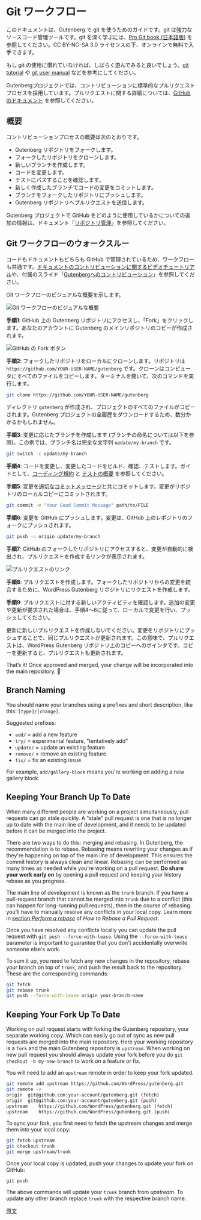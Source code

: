 <!--
# Git Workflow
-->
# Git ワークフロー

<!--
This documentation is intended to help you get started using git with Gutenberg. Git is a powerful source code management tool; to learn git deeply, check out the [Pro Git book](https://git-scm.com/book/en/v2) available free online under CC BY-NC-SA 3.0 license.
-->
このドキュメントは、Gutenberg で git を使うためのガイドです。git は強力なソースコード管理ツールです。git を深く学ぶには、[Pro Git book (日本語版)](https://git-scm.com/book/ja/v2) を参照してください。CC BY-NC-SA 3.0 ライセンスの下、オンラインで無料で入手できます。

<!--
If you are unfamiliar with using git, it is worthwhile to explore and play with it. Try out the [git tutorial](https://git-scm.com/docs/gittutorial) as well as the [git user manual](https://git-scm.com/docs/user-manual) for help getting started.
-->
もし git の使用に慣れていなければ、しばらく遊んでみると良いでしょう。[git tutorial](https://git-scm.com/docs/gittutorial) や [git user manual](https://git-scm.com/docs/user-manual) などを参考にしてください。

<!--
The Gutenberg project follows a standard pull request process for contributions. See GitHub's documentation for [additional details about pull requests](https://docs.github.com/en/github/collaborating-with-issues-and-pull-requests).
-->
Gutenbergプロジェクトでは、コントリビューションに標準的なプルリクエストプロセスを採用しています。プルリクエストに関する詳細については、[GitHubのドキュメント](https://docs.github.com/ja/github/collaborating-with-pull-requests) を参照してください。

<!--
## Overview
-->
## 概要

<!--
An overview of the process for contributors is:
-->
コントリビューションプロセスの概要は次のとおりです。

<!--
-   Fork the Gutenberg repository.
-   Clone the forked repository.
-   Create a new branch.
-   Make code changes.
-   Confirm tests pass.
-   Commit the code changes within the newly created branch.
-   Push the branch to the forked repository.
-   Submit a pull request to the Gutenberg repository.
-->
- Gutenberg リポジトリをフォークします。
- フォークしたリポジトリをクローンします。
- 新しいブランチを作成します。
- コードを変更します。
- テストにパスすることを確認します。
- 新しく作成したブランチでコードの変更をコミットします。
- ブランチをフォークしたリポジトリにプッシュします。
- Gutenberg リポジトリへプルリクエストを送信します。

<!--
See the [repository management document](/docs/contributors/repository-management.md) for additional information on how the Gutenberg project uses GitHub.
-->
Gutenberg プロジェクトで GitHub をどのように使用しているかについての追加の情報は、ドキュメント「[リポジトリ管理](https://ja.wordpress.org/team/handbook/block-editor/contributors/repository-management)」を参照してください。

<!--
## Git Workflow Walkthrough
-->
## Git ワークフローのウォークスルー

<!--
The workflow for code and documentation is the same, since both are managed in GitHub. You can watch a [video walk-through of contributing documentation](https://wordpress.tv/2020/09/02/marcus-kazmierczak-contribute-developer-documentation-to-gutenberg/) and the accompanying [slides for contributing to Gutenberg](https://mkaz.blog/wordpress/contribute-documentation-to-gutenberg/).
-->
コードもドキュメントもどちらも GitHub で管理されているため、ワークフローも共通です。[ドキュメントのコントリビューションに関するビデオチュートリアル](https://wordpress.tv/2020/09/02/marcus-kazmierczak-contribute-developer-documentation-to-gutenberg/)や、付属のスライド「[Gutenbergへのコントリビューション](https://mkaz.blog/wordpress/contribute-documentation-to-gutenberg/)」を参照してください。

<!--
Here is a visual overview of the Git workflow:
-->
Git ワークフローのビジュアルな概要を示します。

<!--
![Visual Overview of Git Workflow](https://developer.wordpress.org/files/2020/09/git-workflow.png)
-->
![Git ワークフローのビジュアルな概要](https://developer.wordpress.org/files/2020/09/git-workflow.png)

<!--
**Step 1**: Go to the Gutenberg repository on GitHub and click Fork. This creates a copy of the main Gutenberg repository to your account.
-->
**手順1**: GitHub 上の Gutenberg リポジトリにアクセスし、「Fork」をクリックします。あなたのアカウントに Gutenberg のメインリポジトリのコピーが作成されます。
<!--
![Screenshot showing fork button on GitHub](https://developer.wordpress.org/files/2020/09/gutenberg-fork.png)
-->
![GitHub の Fork ボタン](https://developer.wordpress.org/files/2020/09/gutenberg-fork.png)

<!--
**Step 2**: Clone your forked repository locally. It is located at: `https://github.com/YOUR-USER-NAME/gutenberg`. Cloning copies all the files to your computer. Open a terminal and run:
-->
**手順2**: フォークしたリポジトリをローカルにクローンします。リポジトリは `https://github.com/YOUR-USER-NAME/gutenberg` です。クローンはコンピュータにすべてのファイルをコピーします。ターミナルを開いて、次のコマンドを実行します。

```bash
git clone https://github.com/YOUR-USER-NAME/gutenberg
```

<!--
This will create a directory called `gutenberg` with all the files for the project. It might take a couple of minutes because it is downloading the entire history of the Gutenberg project.
-->
ディレクトリ `gutenberg` が作成され、プロジェクトのすべてのファイルがコピーされます。Gutenberg プロジェクトの全履歴をダウンロードするため、数分かかるかもしれません。

<!--
**Step 3**: Create a branch for your change (see below for branch naming). For this example, the branch name is the complete string: `update/my-branch`
-->
**手順3**: 変更に応じたブランチを作成します (ブランチの命名については以下を参照)。この例では、ブランチ名は完全な文字列 `update/my-branch` です。

```bash
git switch -c update/my-branch
```

<!--
**Step 4**: Make the code changes. Build, confirm, and test your change thoroughly. See [coding guidelines](/docs/contributors/code/coding-guidelines.md) and [testing overview](/docs/contributors/code/testing-overview.md) for guidance.
-->
**手順4**: コードを変更し、変更したコードをビルド、確認、テストします。ガイドとして、[コーディング規約](https://ja.wordpress.org/team/handbook/block-editor/contributors/code/coding-guidelines.md) と [テストの概要](/docs/contributors/code/testing-overview) を参照してください。

<!--
**Step 5**: Commit your change with a [good commit message](https://make.wordpress.org/core/handbook/best-practices/commit-messages/). This will commit your change to your local copy of the repository.
-->
**手順5**: 変更を[適切なコミットメッセージ](https://make.wordpress.org/core/handbook/best-practices/commit-messages/)と共にコミットします。変更がリポジトリのローカルコピーにコミットされます。

```bash
git commit -m "Your Good Commit Message" path/to/FILE
```

<!--
**Step 6**: Push your change up to GitHub. The change will be pushed to your fork of the repository on the GitHub
-->
**手順6**: 変更を GitHub にプッシュします。変更は、GitHub 上のレポジトリのフォークにプッシュされます。

```bash
git push -u origin update/my-branch
```

<!--
**Step 7**: Go to your forked repository on GitHub -- it will automatically detect the change and give you a link to create a pull request.
-->
**手順7**: GitHub のフォークしたリポジトリにアクセスすると、変更が自動的に検出され、プルリクエストを作成するリンクが表示されます。

<!--
![Screenshot showing pull request link](https://developer.wordpress.org/files/2020/09/pull-request-create.png)
-->
![プルリクエストのリンク](https://developer.wordpress.org/files/2020/09/pull-request-create.png)

<!--
**Step 8**: Create the pull request. This will create the request on the WordPress Gutenberg repository to integrate the change from your forked repository.
-->
**手順8**: プルリクエストを作成します。フォークしたリポジトリからの変更を統合するために、WordPress Gutenberg リポジトリにリクエストを作成します。

<!--
**Step 9**: Keep up with new activity on the pull request. If any additional changes or updates are requested, then make the changes locally and push them up, following Steps 4-6.
-->
**手順9**: プルリクエストに対する新しいアクティビティを確認します。追加の変更や更新が要求された場合は、手順4～6に従って、ローカルで変更を行い、プッシュしてください。

<!--
Do not make a new pull request for updates; by pushing your change to your repository it will update the same PR. In this sense, the PR is a pointer on the WordPress Gutenberg repository to your copy. So when you update your copy, the PR is also updated.
-->
更新に新しいプルリクエストを作成しないでください。変更をリポジトリにプッシュすることで、同じプルリクエストが更新されます。この意味で、プルリクエストは、WordPress Gutenberg リポジトリ上のコピーへのポインタです。コピーを更新すると、プルリクエストも更新されます。

<!--
That’s it! Once approved and merged, your change will be incorporated into the main repository. 🎉
-->
That’s it! Once approved and merged, your change will be incorporated into the main repository. 🎉

<!--
## Branch Naming
-->
## Branch Naming

<!--
You should name your branches using a prefixes and short description, like this: `[type]/[change]`.
-->
You should name your branches using a prefixes and short description, like this: `[type]/[change]`.

<!--
Suggested prefixes:
-->
Suggested prefixes:

<!--
-   `add/` = add a new feature
-   `try/` = experimental feature, "tentatively add"
-   `update/` = update an existing feature
-   `remove/` = remove an existing feature
-   `fix/` = fix an existing issue
-->
-   `add/` = add a new feature
-   `try/` = experimental feature, "tentatively add"
-   `update/` = update an existing feature
-   `remove/` = remove an existing feature
-   `fix/` = fix an existing issue

<!--
For example, `add/gallery-block` means you're working on adding a new gallery block.
-->
For example, `add/gallery-block` means you're working on adding a new gallery block.

<!--
## Keeping Your Branch Up To Date
-->
## Keeping Your Branch Up To Date

<!--
When many different people are working on a project simultaneously, pull requests can go stale quickly. A "stale" pull request is one that is no longer up to date with the main line of development, and it needs to be updated before it can be merged into the project.
-->
When many different people are working on a project simultaneously, pull requests can go stale quickly. A "stale" pull request is one that is no longer up to date with the main line of development, and it needs to be updated before it can be merged into the project.

<!--
There are two ways to do this: merging and rebasing. In Gutenberg, the recommendation is to rebase. Rebasing means rewriting your changes as if they're happening on top of the main line of development. This ensures the commit history is always clean and linear. Rebasing can be performed as many times as needed while you're working on a pull request. **Do share your work early on** by opening a pull request and keeping your history rebase as you progress.
-->
There are two ways to do this: merging and rebasing. In Gutenberg, the recommendation is to rebase. Rebasing means rewriting your changes as if they're happening on top of the main line of development. This ensures the commit history is always clean and linear. Rebasing can be performed as many times as needed while you're working on a pull request. **Do share your work early on** by opening a pull request and keeping your history rebase as you progress.

<!--
The main line of development is known as the `trunk` branch. If you have a pull-request branch that cannot be merged into `trunk` due to a conflict (this can happen for long-running pull requests), then in the course of rebasing you'll have to manually resolve any conflicts in your local copy. Learn more in [section _Perform a rebase_](https://github.com/edx/edx-platform/wiki/How-to-Rebase-a-Pull-Request#perform-a-rebase) of _How to Rebase a Pull Request_.
-->
The main line of development is known as the `trunk` branch. If you have a pull-request branch that cannot be merged into `trunk` due to a conflict (this can happen for long-running pull requests), then in the course of rebasing you'll have to manually resolve any conflicts in your local copy. Learn more in [section _Perform a rebase_](https://github.com/edx/edx-platform/wiki/How-to-Rebase-a-Pull-Request#perform-a-rebase) of _How to Rebase a Pull Request_.

<!--
Once you have resolved any conflicts locally you can update the pull request with `git push --force-with-lease`. Using the `--force-with-lease` parameter is important to guarantee that you don't accidentally overwrite someone else's work.
-->
Once you have resolved any conflicts locally you can update the pull request with `git push --force-with-lease`. Using the `--force-with-lease` parameter is important to guarantee that you don't accidentally overwrite someone else's work.

<!--
To sum it up, you need to fetch any new changes in the repository, rebase your branch on top of `trunk`, and push the result back to the repository. These are the corresponding commands:
-->
To sum it up, you need to fetch any new changes in the repository, rebase your branch on top of `trunk`, and push the result back to the repository. These are the corresponding commands:

```sh
git fetch
git rebase trunk
git push --force-with-lease origin your-branch-name
```

<!--
## Keeping Your Fork Up To Date
-->
## Keeping Your Fork Up To Date

<!--
Working on pull request starts with forking the Gutenberg repository, your separate working copy. Which can easily go out of sync as new pull requests are merged into the main repository. Here your working repository is a `fork` and the main Gutenberg repository is `upstream`. When working on new pull request you should always update your fork before you do `git checkout -b my-new-branch` to work on a feature or fix.
-->
Working on pull request starts with forking the Gutenberg repository, your separate working copy. Which can easily go out of sync as new pull requests are merged into the main repository. Here your working repository is a `fork` and the main Gutenberg repository is `upstream`. When working on new pull request you should always update your fork before you do `git checkout -b my-new-branch` to work on a feature or fix.

<!--
You will need to add an `upstream` remote in order to keep your fork updated.
-->
You will need to add an `upstream` remote in order to keep your fork updated.

```sh
git remote add upstream https://github.com/WordPress/gutenberg.git
git remote -v
origin	git@github.com:your-account/gutenberg.git (fetch)
origin	git@github.com:your-account/gutenberg.git (push)
upstream	https://github.com/WordPress/gutenberg.git (fetch)
upstream	https://github.com/WordPress/gutenberg.git (push)
```

<!--
To sync your fork, you first need to fetch the upstream changes and merge them into your local copy:
-->
To sync your fork, you first need to fetch the upstream changes and merge them into your local copy:

```sh
git fetch upstream
git checkout trunk
git merge upstream/trunk
```

<!--
Once your local copy is updated, push your changes to update your fork on GitHub:
-->
Once your local copy is updated, push your changes to update your fork on GitHub:

```
git push
```

<!--
The above commands will update your `trunk` branch from _upstream_. To update any other branch replace `trunk` with the respective branch name.
-->
The above commands will update your `trunk` branch from _upstream_. To update any other branch replace `trunk` with the respective branch name.

[原文](https://github.com/WordPress/gutenberg/blob/trunk/docs/contributors/git-workflow.md)
